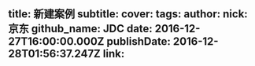 title: 新建案例
subtitle: 
cover: 
tags:
author:
  nick: 京东
  github_name: JDC
date: 2016-12-27T16:00:00.000Z
publishDate: 2016-12-28T01:56:37.247Z
link: 
---